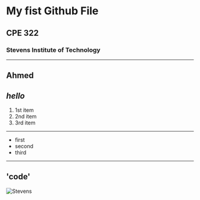 # My fist Github File
## CPE 322
### Stevens Institute of Technology
---
**Ahmed**
---
*hello*
---
1. 1st item
2. 2nd item
3. 3rd item
---
- first
- second
- third
---
'code'
---
![Stevens](https://github.com/user-attachments/assets/1e02077f-0cbc-4191-98c2-dfd24fdb32f2)
